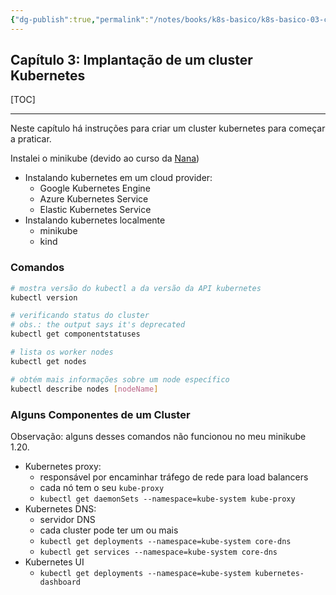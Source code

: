 ```yaml
---
{"dg-publish":true,"permalink":"/notes/books/k8s-basico/k8s-basico-03-cluster-kubernetes/","dgHomeLink":true,"dgPassFrontmatter":false,"dgShowBacklinks":true,"dgShowLocalGraph":false}
---
```


## Capítulo 3: Implantação de um cluster Kubernetes


[TOC]

---

Neste capítulo há instruções para criar um cluster kubernetes para começar a praticar.

Instalei o minikube (devido ao curso da [Nana](DevOps%20Bootcamp%20-%20Nana.md))

- Instalando kubernetes em um cloud provider:
    - Google Kubernetes Engine
    - Azure Kubernetes Service
    - Elastic Kubernetes Service
- Instalando kubernetes localmente
    - minikube
    - kind


### Comandos

```sh
# mostra versão do kubectl a da versão da API kubernetes
kubectl version

# verificando status do cluster
# obs.: the output says it's deprecated
kubectl get componentstatuses

# lista os worker nodes
kubectl get nodes

# obtém mais informações sobre um node específico
kubectl describe nodes [nodeName]
```

### Alguns Componentes de um Cluster

Observação: alguns desses comandos não funcionou no meu minikube 1.20.

- Kubernetes proxy:
    - responsável por encaminhar tráfego de rede para load balancers
    - cada nó tem o seu `kube-proxy`
    - `kubectl get daemonSets --namespace=kube-system kube-proxy`
- Kubernetes DNS:
    - servidor DNS
    - cada cluster pode ter um ou mais
    - `kubectl get deployments --namespace=kube-system core-dns`
    - `kubectl get services --namespace=kube-system core-dns`
- Kubernetes UI
    - `kubectl get deployments --namespace=kube-system kubernetes-dashboard`